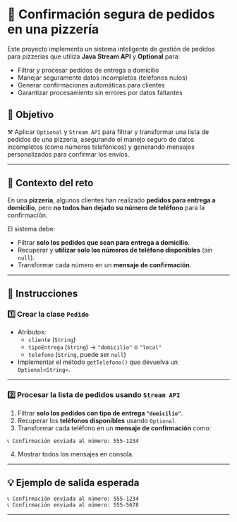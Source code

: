 # 🍕 Confirmación segura de pedidos en una pizzería

Este proyecto implementa un sistema inteligente de gestión de pedidos para pizzerías que utiliza **Java Stream API** y **Optional** para:

- Filtrar y procesar pedidos de entrega a domicilio  
- Manejar seguramente datos incompletos (teléfonos nulos)  
- Generar confirmaciones automáticas para clientes  
- Garantizar procesamiento sin errores por datos faltantes 

## 🎯 Objetivo

⚒️ Aplicar `Optional` y `Stream API` para filtrar y transformar una lista de pedidos de una pizzería, asegurando el manejo seguro de datos incompletos (como números telefónicos) y generando mensajes personalizados para confirmar los envíos.

---

## 🧠 Contexto del reto

En una **pizzería**, algunos clientes han realizado **pedidos para entrega a domicilio**, pero **no todos han dejado su número de teléfono** para la confirmación.  

El sistema debe:

- Filtrar **solo los pedidos que sean para entrega a domicilio**.  
- Recuperar y **utilizar solo los números de teléfono disponibles** (sin `null`).  
- Transformar cada número en un **mensaje de confirmación**.  

---

## 📝 Instrucciones

### 1️⃣ Crear la clase `Pedido`

- Atributos:
  - `cliente` (`String`)
  - `tipoEntrega` (`String`) → `"domicilio"` o `"local"`
  - `telefono` (`String`, puede ser `null`)
- Implementar el método `getTelefono()` que devuelva un `Optional<String>`.

---

### 2️⃣ Procesar la lista de pedidos usando `Stream API`

1. Filtrar **solo los pedidos con tipo de entrega `"domicilio"`**.
2. Recuperar los **teléfonos disponibles** usando `Optional`.
3. Transformar cada teléfono en un **mensaje de confirmación** como:

```
📞 Confirmación enviada al número: 555-1234
```

4. Mostrar todos los mensajes en consola.

---

## 💡 Ejemplo de salida esperada

```
📞 Confirmación enviada al número: 555-1234
📞 Confirmación enviada al número: 555-5678
```

---
